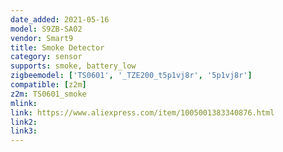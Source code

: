 ```yaml
---
date_added: 2021-05-16
model: S9ZB-SA02
vendor: Smart9
title: Smoke Detector
category: sensor
supports: smoke, battery_low
zigbeemodel: ['TS0601', '_TZE200_t5p1vj8r', '5p1vj8r']
compatible: [z2m]
z2m: TS0601_smoke
mlink: 
link: https://www.aliexpress.com/item/1005001383340876.html
link2: 
link3: 
---
```

